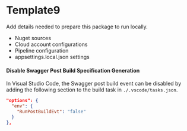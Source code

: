 # Template9

Add details needed to prepare this package to run locally.
- Nuget sources
- Cloud account configurations
- Pipeline configuration
- appsettings.local.json settings

#### Disable Swagger Post Build Specification Generation

In Visual Studio Code, the Swagger post build event can be disabled by adding the following section to the build task in `./.vscode/tasks.json`.

```json
"options": {
  "env": {
    "RunPostBuildEvt": "false"
  }
},
```